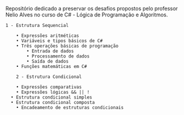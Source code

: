 Repositório dedicado a preservar os desafios propostos pelo professor Nelio Alves no curso de C# - Lógica de Programação e Algoritmos.

    1 - Estrutura Sequencial

    	• Expressões aritméticas
    	• Variáveis e tipos básicos de C#
    	• Três operações básicas de programação
    		• Entrada de dados
    		• Processamento de dados
    		• Saída de dados
    	• Funções matemáticas em C#

    	2 - Estrutura Condicional

    	• Expressões comparativas
    	• Expressões lógicas && || !
      • Estrutura condicional simples
      • Estrutura condicional composta
    	• Encadeamento de estruturas condicionais
